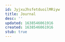 ```yaml
---
id: JyjxuJhsfetduoilMRiyw
title: Journal
desc: ''
updated: 1638546061916
created: 1638546061916
stub: true
---
```


